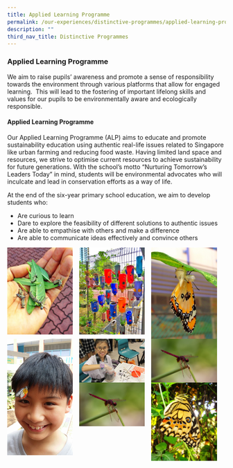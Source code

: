 ```yaml
---
title: Applied Learning Programme
permalink: /our-experiences/distinctive-programmes/applied-learning-programme/
description: ""
third_nav_title: Distinctive Programmes
---
```

### **Applied Learning Programme**
We aim to raise pupils’ awareness and promote a sense of responsibility towards the environment through various platforms that allow for engaged learning.  This will lead to the fostering of important lifelong skills and values for our pupils to be environmentally aware and ecologically responsible.

#### **Applied Learning Programme**
Our Applied Learning Programme (ALP) aims to educate and promote sustainability education using authentic real-life issues related to Singapore like urban farming and reducing food waste. Having limited land space and resources, we strive to optimise current resources to achieve sustainability for future generations. With the school’s motto “Nurturing Tomorrow’s Leaders Today” in mind, students will be environmental advocates who will inculcate and lead in conservation efforts as a way of life.

At the end of the six-year primary school education, we aim to develop students who:

*   Are curious to learn
*   Dare to explore the feasibility of different solutions to authentic issues
*   Are able to empathise with others and make a difference
*   Are able to communicate ideas effectively and convince others

<img src="/images/alp1.jpg" style="width:30%;margin-right:15px;" align = "left">
<img src="/images/alp2.jpg" style="width:30%;margin-right:15px;" align = "left">
<img src="/images/alp3.jpg" style="width:30%;margin-right:15px;" align = "left">

<br clear="left">

<img src="/images/alp4.jpg" style="width:30%;margin-right:15px;" align = "left">
<img src="/images/alp5.jpg" style="width:30%;margin-right:15px;" align = "left">
<img src="/images/alp6.jpg" style="width:30%;margin-right:15px;" align = "left">
<img src="/images/alp7.jpg" style="width:30%;margin-right:15px;" align = "left">
<img src="/images/alp8.jpg" style="width:30%;margin-right:15px;" align = "left">

<br clear="left">